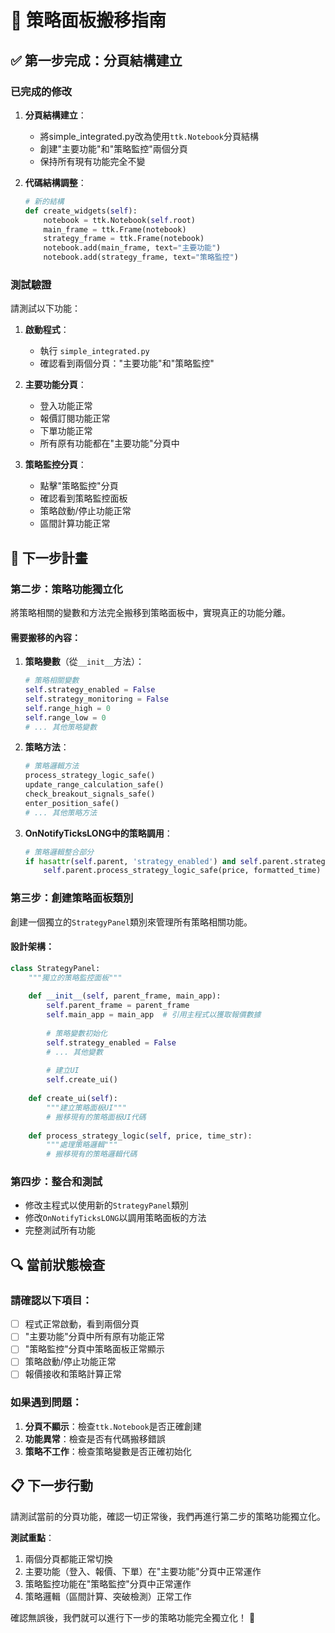 # 🎯 策略面板搬移指南

## ✅ **第一步完成：分頁結構建立**

### **已完成的修改**
1. **分頁結構建立**：
   - 將simple_integrated.py改為使用`ttk.Notebook`分頁結構
   - 創建"主要功能"和"策略監控"兩個分頁
   - 保持所有現有功能完全不變

2. **代碼結構調整**：
   ```python
   # 新的結構
   def create_widgets(self):
       notebook = ttk.Notebook(self.root)
       main_frame = ttk.Frame(notebook)
       strategy_frame = ttk.Frame(notebook)
       notebook.add(main_frame, text="主要功能")
       notebook.add(strategy_frame, text="策略監控")
   ```

### **測試驗證**
請測試以下功能：

1. **啟動程式**：
   - 執行 `simple_integrated.py`
   - 確認看到兩個分頁："主要功能"和"策略監控"

2. **主要功能分頁**：
   - 登入功能正常
   - 報價訂閱功能正常
   - 下單功能正常
   - 所有原有功能都在"主要功能"分頁中

3. **策略監控分頁**：
   - 點擊"策略監控"分頁
   - 確認看到策略監控面板
   - 策略啟動/停止功能正常
   - 區間計算功能正常

## 🎯 **下一步計畫**

### **第二步：策略功能獨立化**
將策略相關的變數和方法完全搬移到策略面板中，實現真正的功能分離。

#### **需要搬移的內容**：

1. **策略變數**（從`__init__`方法）：
   ```python
   # 策略相關變數
   self.strategy_enabled = False
   self.strategy_monitoring = False
   self.range_high = 0
   self.range_low = 0
   # ... 其他策略變數
   ```

2. **策略方法**：
   ```python
   # 策略邏輯方法
   process_strategy_logic_safe()
   update_range_calculation_safe()
   check_breakout_signals_safe()
   enter_position_safe()
   # ... 其他策略方法
   ```

3. **OnNotifyTicksLONG中的策略調用**：
   ```python
   # 策略邏輯整合部分
   if hasattr(self.parent, 'strategy_enabled') and self.parent.strategy_enabled:
       self.parent.process_strategy_logic_safe(price, formatted_time)
   ```

### **第三步：創建策略面板類別**
創建一個獨立的`StrategyPanel`類別來管理所有策略相關功能。

#### **設計架構**：
```python
class StrategyPanel:
    """獨立的策略監控面板"""
    
    def __init__(self, parent_frame, main_app):
        self.parent_frame = parent_frame
        self.main_app = main_app  # 引用主程式以獲取報價數據
        
        # 策略變數初始化
        self.strategy_enabled = False
        # ... 其他變數
        
        # 建立UI
        self.create_ui()
    
    def create_ui(self):
        """建立策略面板UI"""
        # 搬移現有的策略面板UI代碼
    
    def process_strategy_logic(self, price, time_str):
        """處理策略邏輯"""
        # 搬移現有的策略邏輯代碼
```

### **第四步：整合和測試**
- 修改主程式以使用新的`StrategyPanel`類別
- 修改`OnNotifyTicksLONG`以調用策略面板的方法
- 完整測試所有功能

## 🔍 **當前狀態檢查**

### **請確認以下項目**：
- [ ] 程式正常啟動，看到兩個分頁
- [ ] "主要功能"分頁中所有原有功能正常
- [ ] "策略監控"分頁中策略面板正常顯示
- [ ] 策略啟動/停止功能正常
- [ ] 報價接收和策略計算正常

### **如果遇到問題**：
1. **分頁不顯示**：檢查`ttk.Notebook`是否正確創建
2. **功能異常**：檢查是否有代碼搬移錯誤
3. **策略不工作**：檢查策略變數是否正確初始化

## 📋 **下一步行動**

請測試當前的分頁功能，確認一切正常後，我們再進行第二步的策略功能獨立化。

**測試重點**：
1. 兩個分頁都能正常切換
2. 主要功能（登入、報價、下單）在"主要功能"分頁中正常運作
3. 策略監控功能在"策略監控"分頁中正常運作
4. 策略邏輯（區間計算、突破檢測）正常工作

確認無誤後，我們就可以進行下一步的策略功能完全獨立化！ 🚀
